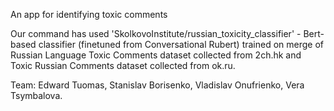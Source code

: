 An app for identifying toxic comments

Our command has used 'SkolkovoInstitute/russian_toxicity_classifier' - Bert-based classifier (finetuned from Conversational Rubert) trained on merge of Russian Language Toxic Comments dataset collected from 2ch.hk and Toxic Russian Comments dataset collected from ok.ru.

Team:
Edward Tuomas,
Stanislav Borisenko,
Vladislav Onufrienko,
Vera Tsymbalova.
